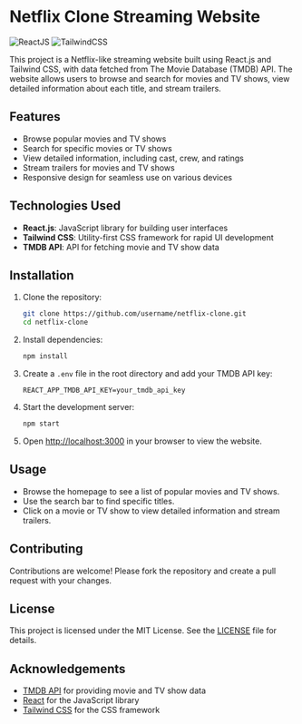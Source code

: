 # Netflix Clone Streaming Website

![ReactJS](https://img.shields.io/badge/ReactJs-red?style=flat-square)
![TailwindCSS](https://img.shields.io/badge/TailwindCSS-3.3.0-blue?style=flat-square)

This project is a Netflix-like streaming website built using React.js and Tailwind CSS, with data fetched from The Movie Database (TMDB) API. The website allows users to browse and search for movies and TV shows, view detailed information about each title, and stream trailers.

## Features

- Browse popular movies and TV shows
- Search for specific movies or TV shows
- View detailed information, including cast, crew, and ratings
- Stream trailers for movies and TV shows
- Responsive design for seamless use on various devices

## Technologies Used

- **React.js**: JavaScript library for building user interfaces
- **Tailwind CSS**: Utility-first CSS framework for rapid UI development
- **TMDB API**: API for fetching movie and TV show data

## Installation

1. Clone the repository:
    ```sh
    git clone https://github.com/username/netflix-clone.git
    cd netflix-clone
    ```

2. Install dependencies:
    ```sh
    npm install
    ```

3. Create a `.env` file in the root directory and add your TMDB API key:
    ```env
    REACT_APP_TMDB_API_KEY=your_tmdb_api_key
    ```

4. Start the development server:
    ```sh
    npm start
    ```

5. Open [http://localhost:3000](http://localhost:3000) in your browser to view the website.

## Usage

- Browse the homepage to see a list of popular movies and TV shows.
- Use the search bar to find specific titles.
- Click on a movie or TV show to view detailed information and stream trailers.

## Contributing

Contributions are welcome! Please fork the repository and create a pull request with your changes.

## License

This project is licensed under the MIT License. See the [LICENSE](LICENSE) file for details.

## Acknowledgements

- [TMDB API](https://www.themoviedb.org/documentation/api) for providing movie and TV show data
- [React](https://reactjs.org/) for the JavaScript library
- [Tailwind CSS](https://tailwindcss.com/) for the CSS framework
